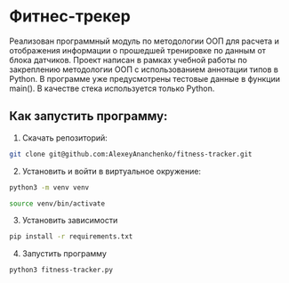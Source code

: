# Фитнес-трекер

Реализован программный модуль по методологии ООП для расчета и отображения информации
о прошедшей тренировке по данным от блока датчиков. Проект написан в рамках учебной работы по закреплению методологии ООП с использованием аннотации типов в Python. В программе уже предусмотрены тестовые данные в функции main(). В качестве стека используется только Python.

## Как запустить программу:

1. Скачать репозиторий:

```sh
git clone git@github.com:AlexeyAnanchenko/fitness-tracker.git
```
2. Установить и войти в виртуальное окружение:

```sh
python3 -m venv venv
```
```sh
source venv/bin/activate
```

3. Установить зависимости

```sh
pip install -r requirements.txt
```

4. Запустить программу

```sh
python3 fitness-tracker.py
```
